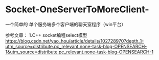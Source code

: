 # Socket-OneServerToMoreClient-
一个简单的 单个服务端多个客户端的聊天室程序（win平台）


参考文章：
1.C++ socket编程select模型 
https://blog.csdn.net/yao_hou/article/details/102728970?depth_1-utm_source=distribute.pc_relevant.none-task-blog-OPENSEARCH-1&utm_source=distribute.pc_relevant.none-task-blog-OPENSEARCH-1
